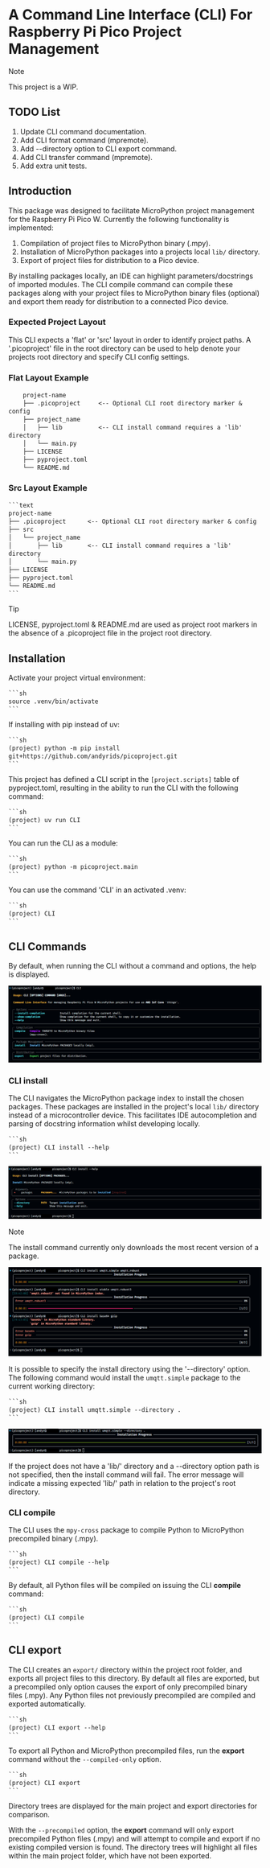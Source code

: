 # A Command Line Interface (CLI) For Raspberry Pi Pico Project Management

>[!NOTE]
> This project is a WIP.

## TODO List

1. Update CLI command documentation.
2. Add CLI format command (mpremote).
3. Add --directory option to CLI export command.
4. Add CLI transfer command (mpremote).
5. Add extra unit tests.

## Introduction

This package was designed to facilitate MicroPython project management for the Raspberry Pi Pico W. Currently the following functionality is implemented:

1. Compilation of project files to MicroPython binary (.mpy).
2. Installation of MicroPython packages into a projects local `lib/` directory.
3. Export of project files for distribution to a Pico device.

By installing packages locally, an IDE can highlight parameters/docstrings of imported modules. The CLI compile command can compile these packages along with your project files to MicroPython binary files (optional) and export them ready for distribution to a connected Pico device.

### Expected Project Layout

This CLI expects a 'flat' or 'src' layout in order to identify project paths. A '.picoproject' file in the root directory can be used to help denote your projects root directory and specify CLI config settings.

### Flat Layout Example

```text
    project-name
    ├── .picoproject     <-- Optional CLI root directory marker & config
    ├── project_name
    │   ├── lib          <-- CLI install command requires a 'lib' directory
    │   └── main.py
    ├── LICENSE
    ├── pyproject.toml
    └── README.md
```

### Src Layout Example

    ```text
    project-name
    ├── .picoproject      <-- Optional CLI root directory marker & config
    ├── src
    │   └── project_name
    │       ├── lib       <-- CLI install command requires a 'lib' directory
    │       └── main.py
    ├── LICENSE
    ├── pyproject.toml
    └── README.md
    ```

>[!TIP]
> LICENSE, pyproject.toml & README.md are used as project root markers
> in the absence of a .picoproject file in the project root directory.

## Installation

Activate your project virtual environment:

    ```sh
    source .venv/bin/activate
    ```

If installing with pip instead of uv:

    ```sh
    (project) python -m pip install git+https://github.com/andyrids/picoproject.git
    ```

This project has defined a CLI script in the `[project.scripts]` table of pyproject.toml, resulting in the ability to run the CLI with the following command:

    ```sh
    (project) uv run CLI
    ```

You can run the CLI as a module:

    ```sh
    (project) python -m picoproject.main
    ```

You can use the command 'CLI' in an activated .venv:

    ```sh
    (project) CLI
    ```

## CLI Commands

By default, when running the CLI without a command and options, the help is displayed.

![CLI](./docs/img/PICOPROJECT_CLI.png)

### CLI install

The CLI navigates the MicroPython package index to install the chosen packages. These packages are installed in
the project's local `lib/` directory instead of a microcontroller device. This facilitates IDE autocompletion
and parsing of docstring information whilst developing locally.

    ```sh
    (project) CLI install --help
    ```
![CLI install --help](./docs/img/PICOPROJECT_INSTALL_HELP.png)

>[!NOTE]
> The install command currently only downloads the most recent version of a package.

![CLI install](./docs/img/PICOPROJECT_INSTALL.png)

It is possible to specify the install directory using the '--directory' option. The following command would install the `umqtt.simple` package to the current working directory:

    ```sh
    (project) CLI install umqtt.simple --directory .
    ```
![CLI install](./docs/img/PICOPROJECT_INSTALL_DIR.png)

If the project does not have a 'lib/' directory and a --directory option path is not specified, then the install command will fail. The error message will indicate a missing expected 'lib/' path in relation to the project's root directory.

### CLI compile

The CLI uses the `mpy-cross` package to compile Python to MicroPython precompiled binary (.mpy).

    ```sh
    (project) CLI compile --help
    ```

By default, all Python files will be compiled on issuing the CLI **compile** command:

    ```sh
    (project) CLI compile
    ```

## CLI export

The CLI creates an `export/` directory within the project root folder, and exports all project files
to this directory. By default all files are exported, but a precompiled only option causes the export
of only precompiled binary files (.mpy). Any Python files not previously precompiled are compiled and
exported automatically.

    ```sh
    (project) CLI export --help
    ```

To export all Python and MicroPython precompiled files, run the **export** command without the `--compiled-only`
option.

    ```sh
    (project) CLI export
    ```

Directory trees are displayed for the main project and export directories for comparison.

With the `--precompiled` option, the **export** command will only export precompiled Python files
(.mpy) and will attempt to compile and export if no existing compiled version is found. The directory
trees will highlight all files within the main project folder, which have not been exported.
